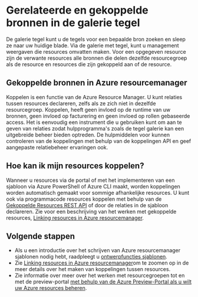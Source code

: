 <properties 
    pageTitle="Gerelateerde en gekoppelde bronnen in de galerie tegel" 
    description="Meer informatie over gerelateerde en gekoppelde resources die worden weergegeven in de galerie tegel van de portal Azure preview." 
    services="azure-portal" 
    documentationCenter="" 
    authors="adamabdelhamed" 
    manager="wpickett" 
    editor=""/>

<tags 
    ms.service="azure-portal" 
    ms.workload="multiple" 
    ms.tgt_pltfrm="na" 
    ms.devlang="na" 
    ms.topic="article" 
    ms.date="07/16/2015" 
    ms.author="adamab"/>

# <a name="related-and-linked-resources-in-the-tile-gallery"></a>Gerelateerde en gekoppelde bronnen in de galerie tegel

De galerie tegel kunt u de tegels voor een bepaalde bron zoeken en sleep ze naar uw huidige blade. Via de galerie met tegel, kunt u management weergaven die resources omvatten maken. Voor een opgegeven resource zijn de verwante resources alle bronnen die delen dezelfde resourcegroep als de resource en resources die zijn gekoppeld aan of de resource.

## <a name="linked-resources-in-azure-resource-manager"></a>Gekoppelde bronnen in Azure resourcemanager

Koppelen is een functie van de Azure Resource Manager.  U kunt relaties tussen resources declareren, zelfs als ze zich niet in dezelfde resourcegroep. Koppelen, heeft geen invloed op de runtime van uw bronnen, geen invloed op facturering en geen invloed op rollen gebaseerde access.  Het is eenvoudig een instrument die u gebruiken kunt om aan te geven van relaties zodat hulpprogramma's zoals de tegel galerie kan een uitgebreide beheer bieden optreden.  De hulpmiddelen voor kunnen controleren van de koppelingen met behulp van de koppelingen API en geef aangepaste relatiebeheer ervaringen ook. 

## <a name="how-do-i-link-my-resources"></a>Hoe kan ik mijn resources koppelen?

Wanneer u resources via de portal of met het implementeren van een sjabloon via Azure PowerShell of Azure CLI maakt, worden koppelingen worden automatisch gemaakt voor sommige afhankelijke resources. U kunt ook via programmacode resources koppelen met behulp van de [Gekoppelde Resources REST API](https://msdn.microsoft.com/library/azure/mt238499.aspx) of door de relaties in de sjabloon declareren. Zie voor een beschrijving van het werken met gekoppelde resources, [Linking resources in Azure resourcemanager](../resource-group-link-resources.md).

## <a name="next-steps"></a>Volgende stappen

- Als u een introductie over het schrijven van Azure resourcemanager sjablonen nodig hebt, raadpleegt u [ontwerpfuncties sjablonen](../resource-group-authoring-templates.md).
- Zie [Linking resources in Azure resourcemanager](../resource-group-link-resources.md)om te zoomen op in de meer details over het maken van koppelingen tussen resources.
- Zie informatie over meer over het werken met resourcegroepen tot en met de preview-portal [met behulp van de Azure Preview-Portal als u wilt uw Azure resources beheren](resource-group-portal.md).
